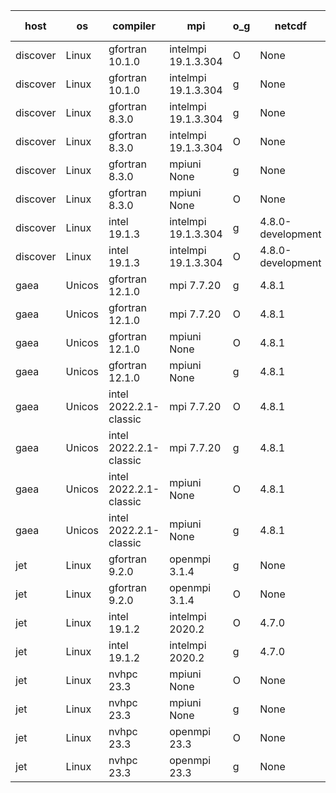 

| host     | os       | compiler                              | mpi                      | o_g        | netcdf        | build       | u_pass          | u_fail          | s_pass            | s_fail            | e_pass             | e_fail             | nuopc_pass       | nuopc_fail       | artifacts link          |
|----------|----------|---------------------------------------|--------------------------|------------|---------------|-------------|-----------------|-----------------|-------------------|-------------------|--------------------|--------------------|------------------|------------------|-------------------------|
| discover | Linux | gfortran 10.1.0 | intelmpi 19.1.3.304  | O | None  | PASS | None | None | None | None | None | None | None | None | <a href="https://github.com/esmf-org/esmf-test-artifacts/tree/f32a57d6b92480f2c0804a39cc6c475e368bc7ac/develop/gfortran/10.1.0/O/intelmpi/19.1.3.304" target="_blank">f32a57d</a> | 
| discover | Linux | gfortran 10.1.0 | intelmpi 19.1.3.304  | g | None  | PASS | None | None | None | None | None | None | None | None | <a href="https://github.com/esmf-org/esmf-test-artifacts/tree/5ec8b98f863b25f3b12b3561e69c565af3a84e63/develop/gfortran/10.1.0/g/intelmpi/19.1.3.304" target="_blank">5ec8b98</a> | 
| discover | Linux | gfortran 8.3.0 | intelmpi 19.1.3.304  | g | None  | PASS | None | None | None | None | None | None | None | None | <a href="https://github.com/esmf-org/esmf-test-artifacts/tree/8ee984b1a93ae3e1491edee91c0a3b1f826fae47/develop/gfortran/8.3.0/g/intelmpi/19.1.3.304" target="_blank">8ee984b</a> | 
| discover | Linux | gfortran 8.3.0 | intelmpi 19.1.3.304  | O | None  | PASS | None | None | None | None | None | None | None | None | <a href="https://github.com/esmf-org/esmf-test-artifacts/tree/6117edbba3b99e05b597abdcf8dd146e892efbbb/develop/gfortran/8.3.0/O/intelmpi/19.1.3.304" target="_blank">6117edb</a> | 
| discover | Linux | gfortran 8.3.0 | mpiuni None  | g | None  | PASS | None | None | None | None | None | None | None | None | <a href="https://github.com/esmf-org/esmf-test-artifacts/tree/d9954b285d9a12503ea65908a01e2521e348de07/develop/gfortran/8.3.0/g/mpiuni/None" target="_blank">d9954b2</a> | 
| discover | Linux | gfortran 8.3.0 | mpiuni None  | O | None  | PASS | 12394 | 0 | 8 | 0 | 44 | 0 | None | None | <a href="https://github.com/esmf-org/esmf-test-artifacts/tree/8fefe87acf3a78a557bb7f5c51da84cf8814b996/develop/gfortran/8.3.0/O/mpiuni/None" target="_blank">8fefe87</a> | 
| discover | Linux | intel 19.1.3 | intelmpi 19.1.3.304  | g | 4.8.0-development  | PASS | None | None | None | None | None | None | None | None | <a href="https://github.com/esmf-org/esmf-test-artifacts/tree/06f7dfc48765781f0431a37cdfa9e1453171f69c/develop/intel/19.1.3/g/intelmpi/19.1.3.304" target="_blank">06f7dfc</a> | 
| discover | Linux | intel 19.1.3 | intelmpi 19.1.3.304  | O | 4.8.0-development  | PASS | None | None | None | None | None | None | None | None | <a href="https://github.com/esmf-org/esmf-test-artifacts/tree/8ed1ff799b4d0907619255b679e3178293d43ee4/develop/intel/19.1.3/O/intelmpi/19.1.3.304" target="_blank">8ed1ff7</a> | 
| gaea | Unicos | gfortran 12.1.0 | mpi 7.7.20  | g | 4.8.1  | PASS | 13977 | 1 | 49 | 0 | 81 | 0 | 47 | 6 | <a href="https://github.com/esmf-org/esmf-test-artifacts/tree/eab3e82596babdb6b674bd379f8b9b15c301adaf/develop/gfortran/12.1.0/g/mpi/7.7.20" target="_blank">eab3e82</a> | 
| gaea | Unicos | gfortran 12.1.0 | mpi 7.7.20  | O | 4.8.1  | PASS | 13977 | 1 | 49 | 0 | 81 | 0 | 47 | 6 | <a href="https://github.com/esmf-org/esmf-test-artifacts/tree/ddf982a9cf4eadcc1d948af39023397f29f0fecb/develop/gfortran/12.1.0/O/mpi/7.7.20" target="_blank">ddf982a</a> | 
| gaea | Unicos | gfortran 12.1.0 | mpiuni None  | O | 4.8.1  | PASS | 12394 | 0 | 8 | 0 | 44 | 0 | None | None | <a href="https://github.com/esmf-org/esmf-test-artifacts/tree/79b492beea1a06d1685c53de7d0ae599003ffdf3/develop/gfortran/12.1.0/O/mpiuni/None" target="_blank">79b492b</a> | 
| gaea | Unicos | gfortran 12.1.0 | mpiuni None  | g | 4.8.1  | PASS | 12394 | 0 | 8 | 0 | 44 | 0 | None | None | <a href="https://github.com/esmf-org/esmf-test-artifacts/tree/d0631ad5334f31876d0e0631dc2ad2558aceab43/develop/gfortran/12.1.0/g/mpiuni/None" target="_blank">d0631ad</a> | 
| gaea | Unicos | intel 2022.2.1-classic | mpi 7.7.20  | O | 4.8.1  | PASS | 13978 | 0 | 49 | 0 | 81 | 0 | 47 | 6 | <a href="https://github.com/esmf-org/esmf-test-artifacts/tree/29c8381ea89d0b304ac443f5db754f2a907a5841/develop/intel/2022.2.1-classic/O/mpi/7.7.20" target="_blank">29c8381</a> | 
| gaea | Unicos | intel 2022.2.1-classic | mpi 7.7.20  | g | 4.8.1  | PASS | 13978 | 0 | 49 | 0 | 81 | 0 | 47 | 6 | <a href="https://github.com/esmf-org/esmf-test-artifacts/tree/a254c2cb9f680dc9b774a44e6e43b5d911ba4850/develop/intel/2022.2.1-classic/g/mpi/7.7.20" target="_blank">a254c2c</a> | 
| gaea | Unicos | intel 2022.2.1-classic | mpiuni None  | O | 4.8.1  | PASS | 12394 | 0 | 8 | 0 | 44 | 0 | None | None | <a href="https://github.com/esmf-org/esmf-test-artifacts/tree/ef55fca2621f4045697e3598c3fea4b7f06506e0/develop/intel/2022.2.1-classic/O/mpiuni/None" target="_blank">ef55fca</a> | 
| gaea | Unicos | intel 2022.2.1-classic | mpiuni None  | g | 4.8.1  | PASS | 12394 | 0 | 8 | 0 | 44 | 0 | None | None | <a href="https://github.com/esmf-org/esmf-test-artifacts/tree/5a6b331df6477d3abd1c099132262728c58e0781/develop/intel/2022.2.1-classic/g/mpiuni/None" target="_blank">5a6b331</a> | 
| jet | Linux | gfortran 9.2.0 | openmpi 3.1.4  | g | None  | PASS | 13978 | 0 | 49 | 0 | 81 | 0 | 52 | 1 | <a href="https://github.com/esmf-org/esmf-test-artifacts/tree/82d1acfb1426834be02f7bcd838717e543aec166/develop/gfortran/9.2.0/g/openmpi/3.1.4" target="_blank">82d1acf</a> | 
| jet | Linux | gfortran 9.2.0 | openmpi 3.1.4  | O | None  | PASS | 13978 | 0 | 49 | 0 | 81 | 0 | 52 | 1 | <a href="https://github.com/esmf-org/esmf-test-artifacts/tree/fecb58896dbcd77ec1e70ba11cc753fd243c8691/develop/gfortran/9.2.0/O/openmpi/3.1.4" target="_blank">fecb588</a> | 
| jet | Linux | intel 19.1.2 | intelmpi 2020.2  | O | 4.7.0  | PASS | 13978 | 0 | 49 | 0 | 81 | 0 | 53 | 0 | <a href="https://github.com/esmf-org/esmf-test-artifacts/tree/ef5d69f223f51bd4aeaadc542470a50c1875ae2b/develop/intel/19.1.2/O/intelmpi/2020.2" target="_blank">ef5d69f</a> | 
| jet | Linux | intel 19.1.2 | intelmpi 2020.2  | g | 4.7.0  | PASS | 13978 | 0 | 49 | 0 | 81 | 0 | 53 | 0 | <a href="https://github.com/esmf-org/esmf-test-artifacts/tree/c0fe7328a05216c7df08814e7fefd366e743a450/develop/intel/19.1.2/g/intelmpi/2020.2" target="_blank">c0fe732</a> | 
| jet | Linux | nvhpc 23.3 | mpiuni None  | O | None  | PASS | 12392 | 2 | 8 | 0 | 44 | 0 | None | None | <a href="https://github.com/esmf-org/esmf-test-artifacts/tree/8307d89cfb90f74f75cf797633d8e5b11e43e1f6/develop/nvhpc/23.3/O/mpiuni/None" target="_blank">8307d89</a> | 
| jet | Linux | nvhpc 23.3 | mpiuni None  | g | None  | PASS | 12394 | 0 | 6 | 2 | 44 | 0 | None | None | <a href="https://github.com/esmf-org/esmf-test-artifacts/tree/b43b96cf7fece00fef31afad183ff3f6c9bc0185/develop/nvhpc/23.3/g/mpiuni/None" target="_blank">b43b96c</a> | 
| jet | Linux | nvhpc 23.3 | openmpi 23.3  | O | None  | PASS | 0 | 9100 | 0 | 49 | 0 | 81 | 0 | 53 | <a href="https://github.com/esmf-org/esmf-test-artifacts/tree/dbe1d0d0417e7b81b50ebbea848925217f194e56/develop/nvhpc/23.3/O/openmpi/23.3" target="_blank">dbe1d0d</a> | 
| jet | Linux | nvhpc 23.3 | openmpi 23.3  | g | None  | PASS | 0 | 9100 | 0 | 49 | 0 | 81 | 0 | 53 | <a href="https://github.com/esmf-org/esmf-test-artifacts/tree/0b6701888348401549e9e9c811b07e07fd4b5329/develop/nvhpc/23.3/g/openmpi/23.3" target="_blank">0b67018</a> | 
